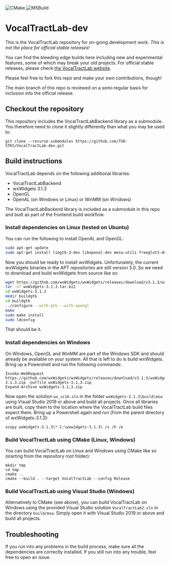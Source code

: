 ![CMake](https://github.com/TUD-STKS/VocalTractLab-dev/actions/workflows/cmake.yml/badge.svg) ![MSBuild](https://github.com/TUD-STKS/VocalTractLab-dev/actions/workflows/msbuild.yml/badge.svg)

# VocalTractLab-dev

This is the VocalTractLab repository for on-going development work. *This is not the place for official stable releases!* 

You can find the bleeding edge builds here including new and experimental features, some of which may break your old projects. For official stable releases, please check [the VocalTractLab website](https://www.vocaltractlab.de).

Please feel free to fork this repo and make your own contributions, though! 

The main branch of this repo is reviewed on a semi-regular basis for inclusion into the official release.

## Checkout the repository
This repository includes the VocalTractLabBackend library as a submodule. You therefore need to clone it slightly differently than what you may be used to:

```
git clone --recurse-submodules https://github.com/TUD-STKS/VocalTractLab-dev.git
```

## Build instructions
VocalTractLab depends on the following additional libraries:

- VocalTractLabBackend 
- wxWidgets 3.1.3
- OpenGL
- OpenAL (on Windows or Linux) or WinMM (on Windows)

The VocalTractLabBackend library is included as a submodule in this repo and built as part of the frontend build workflow.

### Install dependencies on Linux (tested on Ubuntu)
You can run the following to install OpenAL and OpenGL:

```bash
sudo apt-get update 
sudo apt-get install libgtk-3-dev libopenal-dev mesa-utils freeglut3-dev
```

Now you should be ready to install wxWidgets. Unfortunately, the current wxWidgets binaries in the APT repositories are still version 3.0. So we need to download and build wxWidgets from source like so:

```bash
wget https://github.com/wxWidgets/wxWidgets/releases/download/v3.1.3/wxWidgets-3.1.3.tar.bz2
tar -xf wxWidgets-3.1.3.tar.bz2
cd wxWidgets-3.1.3
mkdir buildgtk
cd buildgtk
../configure --with-gtk --with-opengl
make
sudo make install
sudo ldconfig
```

That should be it.

### Install dependencies on Windows
On Windows, OpenGL and WinMM are part of the Windows SDK and should already be available on your system. All that is left to do is build wxWidgets. Bring up a Powershell and run the following commands:

```pwsh
Invoke-WebRequest https://github.com/wxWidgets/wxWidgets/releases/download/v3.1.3/wxWidgets-3.1.3.zip -outfile wxWidgets-3.1.3.zip
Expand-Archive wxWidgets-3.1.3.zip
```

Now open the solution `wx_vc16.sln` in the folder `wxWidgets-3.1.3\build\msw` using Visual Studio 2019 or above and build all projects.
Once all libraries are built, copy them to the location where the VocalTractLab build files expect them. Bring up a Powershell again and run (from the parent directory of wxWidgets-3.1.3):

```pwsh
xcopy wxWidgets-3.1.3\* C:\wxwidgets-3.1.3\ /s /h /e
```

### Build VocalTractLab using CMake (Linux, Windows)
You can build VocalTractLab on Linux and Windows using CMake like so (starting from the repository root folder):

```
mkdir tmp
cd tmp
cmake ..
cmake --build . --target VocalTractLab --config Release
```

### Build VocalTractLab using Visual Studio (Windows)
Alternatively to CMake (see above), you can build VocalTractLab on Windows using the provided Visual Studio solution `VocalTractLab2.sln` in the directory `build/msw`. Simply open it with Visual Studio 2019 or above and build all projects.

## Troubleshooting
If you run into any problems in the build process, make sure all the dependencies are correctly installed. If you still run into any trouble, feel free to open an issue.


